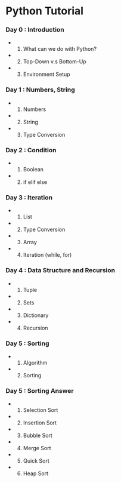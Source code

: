 # Python Tutorial

### Day 0 : Introduction
- 1. What can we do with Python?
- 2. Top-Down v.s Bottom-Up
- 3. Environment Setup

### Day 1 : Numbers, String
- 1. Numbers
- 2. String
- 3. Type Conversion

### Day 2 : Condition
- 1. Boolean
- 2. if elif else

### Day 3 : Iteration
- 1. List
- 2. Type Conversion
- 3. Array
- 4. Iteration (while, for)

### Day 4 : Data Structure and Recursion
- 1. Tuple
- 2. Sets
- 3. Dictionary
- 4. Recursion

### Day 5 : Sorting
- 1. Algorithm
- 2. Sorting

### Day 5 : Sorting Answer
- 1. Selection Sort
- 2. Insertion Sort
- 3. Bubble Sort
- 4. Merge Sort
- 5. Quick Sort
- 6. Heap Sort
